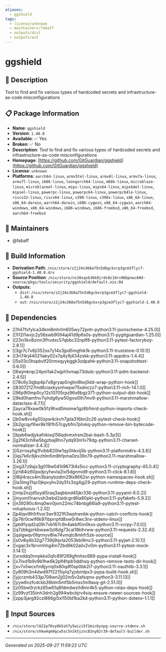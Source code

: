 ```yaml
---
aliases:
  - ggshield
tags:
  - license/unknown
  - maintainers/fabaff
  - outputs/dist
  - outputs/out
---
```


# ggshield

## 📝 Description

Tool to find and fix various types of hardcoded secrets and infrastructure-as-code misconfigurations

## 📋 Package Information

- **Name**: `ggshield`
- **Version**: `1.40.0`
- **Available**: ✅ Yes
- **Broken**: ✅ No
- **Description**: Tool to find and fix various types of hardcoded secrets and infrastructure-as-code misconfigurations
- **Homepage**: [https://github.com/GitGuardian/ggshield](https://github.com/GitGuardian/ggshield)
- **License**: `unknown`
- **Platforms**: `aarch64-linux`, `armv5tel-linux`, `armv6l-linux`, `armv7a-linux`, `armv7l-linux`, `i686-linux`, `loongarch64-linux`, `m68k-linux`, `microblaze-linux`, `microblazeel-linux`, `mips-linux`, `mips64-linux`, `mips64el-linux`, `mipsel-linux`, `powerpc-linux`, `powerpc64-linux`, `powerpc64le-linux`, `riscv32-linux`, `riscv64-linux`, `s390-linux`, `s390x-linux`, `x86_64-linux`, `x86_64-darwin`, `aarch64-darwin`, `i686-cygwin`, `x86_64-cygwin`, `aarch64-windows`, `x86_64-windows`, `i686-windows`, `i686-freebsd`, `x86_64-freebsd`, `aarch64-freebsd`
## 👥 Maintainers

- @fabaff


## 🔧 Build Information

- **Derivation Path**: `/nix/store/z2j24x368a75n5d6gckxrp3gcm3flyc7-ggshield-1.40.0.drv`
- **Source Position**: `/nix/store/ns30sqxb36k8jrds8z18rv96bpnwc60d-source/pkgs/tools/security/ggshield/default.nix:84`
- **Outputs**:
  - `dist`:  `/nix/store/z2j24x368a75n5d6gckxrp3gcm3flyc7-ggshield-1.40.0`
  - `out`:  `/nix/store/z2j24x368a75n5d6gckxrp3gcm3flyc7-ggshield-1.40.0`

## 🔗 Dependencies

- [[1hil7fxfylca34km8mhrlm605wy72pnh-python3.11-jsonschema-4.25.0]]
- [[1l12l1wvjc2y56swb9094aj41d9p6s0s-python3.11-pygitguardian-1.25.0]]
- [[23ni1kv8zinn3fhvdxc57qbbc32nplf8-python3.11-pytest-factoryboy-2.8.1]]
- [[3gr7c7v6ji352ss7y14x3jpd5mgfnk1k-python3.11-truststore-0.10.1]]
- [[3rl74rj44021iaky02x7q4y9j434zskk-python3.11-appdirs-1.4.4]]
- [[5s03c0hspbvlf20rmxqyybggk3zdpahk-python3.11-snapshottest-0.6.0]]
- [[6wjmkrqc24pnl1ak2wjph1xmap73dsdc-python3.11-pdm-backend-2.4.5]]
- [[78c6y3qjbp4p7x8gryap5nghn9bxj0dd-wrap-python-hook]]
- [[83072127md6ciaxkysnhwpw75xdnczz7-python3.11-rich-14.1.0]]
- [[96p9l0mp0cy12s10705rpz96x6bgz371-python-output-dist-hook]]
- [[9kd0hamfnv7iyhdg6yw50gvsi0lh7mv9-python3.11-marshmallow-dataclass-8.7.1]]
- [[ayca79xaw0k5fz9hxd0msmw1gz6b1mrd-python-imports-check-hook.sh]]
- [[b0w8vv4g50zpw4ckvh7jpla316bn2c26-pytest-check-hook]]
- [[b2gcqyf6wr8k19l1h57cgybfm7plixkq-python-remove-bin-bytecode-hook]]
- [[bjsb6wdjykafnkixq156qdvmxhsm2bai-bash-5.3p3]]
- [[g2f43ch8w5bgzbaj8hn7ydq93m1v79dg-python3.11-charset-normalizer-3.4.3]]
- [[i5zrrssyhg1fvibb820lw1qy0hkvij5b-python3.11-platformdirs-4.3.8]]
- [[iipj7k6c6jkvzhlm5m8hfpma0zs39n79-python3.11-marshmallow-3.26.1]]
- [[ixg37z9ajx3g019w041ii9673l4s5icc-python3.11-cryptography-45.0.4]]
- [[jrh84iz60pxdjcyfwvla2lxl5dgnmid9-python3.11-click-8.1.8]]
- [[l8ijl4racx4m3banybzdim29lx8662sr-python-namespaces-hook.sh]]
- [[la3lmg11qc0jkpxyhv2dy5fz3zg4gj29-python-runtime-deps-check-hook.sh]]
- [[mlp2nzjd5sydl5raq3aqbbnd45jkr336-python3.11-pyyaml-6.0.2]]
- [[myxml1nanvsh3wbd2aidcgrd6la80pkl-python3.11-pyfakefs-5.9.2]]
- [[n39290c4mq0wv0jxm22mc74bnbg66la9-python3.11-pytest-voluptuous-1.2.0]]
- [[p4iqvl8h1rfivsr3wr9321fi3wphwnbk-python-catch-conflicts-hook]]
- [[p76r0cwlf6k97ibprrpfd8xw0r8wc3nx-stdenv-linux]]
- [[pb91yqd2q09r7vb167c9n4akbf0m0kxs-python3.11-vcrpy-7.0.0]]
- [[q7zbkgzrkbwaw3zl6dg73cal18klhrww-python3.11-requests-2.32.4]]
- [[qslgwqv0fqrmyv8lw74vmqlc8mhfr5zk-source]]
- [[s0v8q4b32g7739ij9qvla2053kbi9mc3-python3.11-pyjwt-2.10.1]]
- [[vgqc3x1brvmhhg4m72bd9k02ailv2v0m-python3.11-pytest-mock-3.14.1]]
- [[vrxddq0nnpkks0qfc89f269gfmhsc689-pypa-install-hook]]
- [[x7lixd1b9v9b1hw6k2plf4hpb1iddhsq-python-remove-tests-dir-hook]]
- [[xv7x5wcxfm8jyrrq0x80qdf0sp0bk2l7-python3.11-oauthlib-3.3.1]]
- [[y809h3n4dwd97f2215iylq7yjxbmlpx3-pypa-build-hook.sh]]
- [[yjcrzmb433jp708wn2jj02m5v3afsqmx-python3-3.11.13]]
- [[yyw6nzfcdckb36blm5mf5b5mss1m9asq-git-2.51.0]]
- [[z05bw0rzrkz65w61q8fdmdwzih8mr4k5-python-relax-deps-hook]]
- [[z99vzf35iinh3dnh2g994wbcbjrv4siq-ensure-newer-sources-hook]]
- [[zpp3jarg92czl866gi5xl150ld1ka2kd-python3.11-python-dotenv-1.1.1]]

## 📁 Input Sources

- `/nix/store/l622p70vy8k5sh7y5wizi5f2mic6ynpg-source-stdenv.sh`
- `/nix/store/shkw4qm9qcw5sc5n1k5jznc83ny02r39-default-builder.sh`

---
*Generated on 2025-09-27 11:59:22 UTC*
